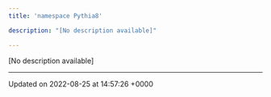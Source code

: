 ```yaml
---
title: 'namespace Pythia8'

description: "[No description available]"

---
```







[No description available]






-------------------------------

Updated on 2022-08-25 at 14:57:26 +0000